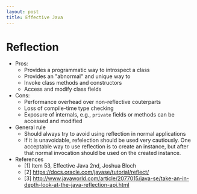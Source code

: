 ```yaml
---
layout: post
title: Effective Java
---
```


# Reflection
- Pros:
  - Provides a programmatic way to introspect a class
  - Provides an "abnormal" and unique way to
   - Invoke class methods and constructors
   - Access and modify class fields
- Cons:
  - Performance overhead over non-reflective couterparts
  - Loss of compile-time type checking
  - Exposure of internals, e.g., `private` fields or methods can be accessed and modified
- General rule
  - Should always try to avoid using reflection in normal applications
  - If it is unavoidable, refelection should be used very cautiously. One acceptable way to use reflection is to create an instance, but after that normal invocation should be used on the created instance.
- References
  - [1] Item 53, Effective Java 2nd, Joshua Bloch
  - [2] https://docs.oracle.com/javase/tutorial/reflect/
  - [3] http://www.javaworld.com/article/2077015/java-se/take-an-in-depth-look-at-the-java-reflection-api.html

